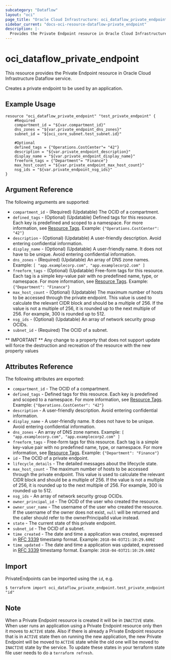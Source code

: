 ```yaml
---
subcategory: "Dataflow"
layout: "oci"
page_title: "Oracle Cloud Infrastructure: oci_dataflow_private_endpoint"
sidebar_current: "docs-oci-resource-dataflow-private_endpoint"
description: |-
  Provides the Private Endpoint resource in Oracle Cloud Infrastructure Dataflow service
---
```


# oci_dataflow_private_endpoint
This resource provides the Private Endpoint resource in Oracle Cloud Infrastructure Dataflow service.

Creates a private endpoint to be used by an application.


## Example Usage

```hcl
resource "oci_dataflow_private_endpoint" "test_private_endpoint" {
	#Required
	compartment_id = "${var.compartment_id}"
	dns_zones = "${var.private_endpoint_dns_zones}"
	subnet_id = "${oci_core_subnet.test_subnet.id}"

	#Optional
	defined_tags = {"Operations.CostCenter"= "42"}
	description = "${var.private_endpoint_description}"
	display_name = "${var.private_endpoint_display_name}"
	freeform_tags = {"Department"= "Finance"}
	max_host_count = "${var.private_endpoint_max_host_count}"
	nsg_ids = "${var.private_endpoint_nsg_ids}"
}
```

## Argument Reference

The following arguments are supported:

* `compartment_id` - (Required) (Updatable) The OCID of a compartment. 
* `defined_tags` - (Optional) (Updatable) Defined tags for this resource. Each key is predefined and scoped to a namespace. For more information, see [Resource Tags](https://docs.cloud.oracle.com/iaas/Content/General/Concepts/resourcetags.htm). Example: `{"Operations.CostCenter": "42"}` 
* `description` - (Optional) (Updatable) A user-friendly description. Avoid entering confidential information. 
* `display_name` - (Optional) (Updatable) A user-friendly name. It does not have to be unique. Avoid entering confidential information. 
* `dns_zones` - (Required) (Updatable) An array of DNS zone names. Example: `[ "app.examplecorp.com", "app.examplecorp2.com" ]` 
* `freeform_tags` - (Optional) (Updatable) Free-form tags for this resource. Each tag is a simple key-value pair with no predefined name, type, or namespace. For more information, see [Resource Tags](https://docs.cloud.oracle.com/iaas/Content/General/Concepts/resourcetags.htm). Example: `{"Department": "Finance"}` 
* `max_host_count` - (Optional) (Updatable) The maximum number of hosts to be accessed through the private endpoint. This value is used to calculate the relevant CIDR block and should be a multiple of 256.  If the value is not a multiple of 256, it is rounded up to the next multiple of 256. For example, 300 is rounded up to 512. 
* `nsg_ids` - (Optional) (Updatable) An array of network security group OCIDs. 
* `subnet_id` - (Required) The OCID of a subnet. 


** IMPORTANT **
Any change to a property that does not support update will force the destruction and recreation of the resource with the new property values

## Attributes Reference

The following attributes are exported:

* `compartment_id` - The OCID of a compartment. 
* `defined_tags` - Defined tags for this resource. Each key is predefined and scoped to a namespace. For more information, see [Resource Tags](https://docs.cloud.oracle.com/iaas/Content/General/Concepts/resourcetags.htm). Example: `{"Operations.CostCenter": "42"}` 
* `description` - A user-friendly description. Avoid entering confidential information. 
* `display_name` - A user-friendly name. It does not have to be unique. Avoid entering confidential information. 
* `dns_zones` - An array of DNS zone names. Example: `[ "app.examplecorp.com", "app.examplecorp2.com" ]` 
* `freeform_tags` - Free-form tags for this resource. Each tag is a simple key-value pair with no predefined name, type, or namespace. For more information, see [Resource Tags](https://docs.cloud.oracle.com/iaas/Content/General/Concepts/resourcetags.htm). Example: `{"Department": "Finance"}` 
* `id` - The OCID of a private endpoint. 
* `lifecycle_details` - The detailed messages about the lifecycle state. 
* `max_host_count` - The maximum number of hosts to be accessed through the private endpoint. This value is used to calculate the relevant CIDR block and should be a multiple of 256.  If the value is not a multiple of 256, it is rounded up to the next multiple of 256. For example, 300 is rounded up to 512. 
* `nsg_ids` - An array of network security group OCIDs. 
* `owner_principal_id` - The OCID of the user who created the resource. 
* `owner_user_name` - The username of the user who created the resource.  If the username of the owner does not exist, `null` will be returned and the caller should refer to the ownerPrincipalId value instead. 
* `state` - The current state of this private endpoint. 
* `subnet_id` - The OCID of a subnet. 
* `time_created` - The date and time a application was created, expressed in [RFC 3339](https://tools.ietf.org/html/rfc3339) timestamp format. Example: `2018-04-03T21:10:29.600Z` 
* `time_updated` - The date and time a application was updated, expressed in [RFC 3339](https://tools.ietf.org/html/rfc3339) timestamp format. Example: `2018-04-03T21:10:29.600Z` 

## Import

PrivateEndpoints can be imported using the `id`, e.g.

```
$ terraform import oci_dataflow_private_endpoint.test_private_endpoint "id"
```

## Note

When a Private Endpoint resource is created it will be in `INACTIVE` state. When user runs an application using a Private Endpoint resource only then it moves to `ACTIVE` state. Also if there is already a Private Endpoint resource that is in `ACTIVE` state then on running the new application, the new Private Endpoint will be moved to `ACTIVE` state while the old one will be moved to `INACTIVE` state by the service. To update these states in your terraform state file user needs to do a `terraform refresh`.

